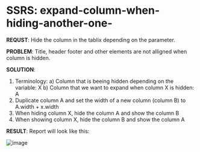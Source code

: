 # SSRS: expand-column-when-hiding-another-one-

**REQUST**: Hide the column in the tablix depending on the parameter.

**PROBLEM**: Title, header footer and other elements are not alligned when column is hidden.

**SOLUTION**:

1. Terminology:
    a) Column that is beeing hidden depending on the variable: X
    b) Column that we want to expand when column X is hidden: A
2. Duplicate column A and set the width of a new column (column B) to A.width + x.width
3. When hiding column X, hide the column A and show the column B
4. When showing column X, hide the column B and show the column A


**RESULT**:
Report will look like this:

![image](https://user-images.githubusercontent.com/17928370/120065960-57fefc80-c074-11eb-8e9e-24ec49f2a1de.png)


